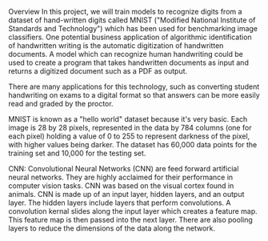 Overview In this project, we will train models to recognize digits from a dataset of hand-written digits called MNIST ("Modified National Institute of Standards and Technology") which has been used for benchmarking image classifiers. One potential business application of algorithmic identification of handwritten writing is the automatic digitization of handwritten documents. A model which can recognize human handwriting could be used to create a program that takes handwritten documents as input and returns a digitized document such as a PDF as output.

There are many applications for this technology, such as converting student handwriting on exams to a digital format so that answers can be more easily read and graded by the proctor.

MNIST is known as a "hello world" dataset because it's very basic. Each image is 28 by 28 pixels, represented in the data by 784 columns (one for each pixel) holding a value of 0 to 255 to represent darkness of the pixel, with higher values being darker. The dataset has 60,000 data points for the training set and 10,000 for the testing set.

CNN: Convolutional Neural Networks (CNN) are feed forward artificial neural networks. They are highly acclaimed for their performance in computer vision tasks. CNN was based on the visual cortex found in animals. CNN is made up of an input layer, hidden layers, and an output layer. The hidden layers include layers that perform convolutions. A convolution kernal slides along the input layer which creates a feature map. This feature map is then passed into the next layer. There are also pooling layers to reduce the dimensions of the data along the network.
